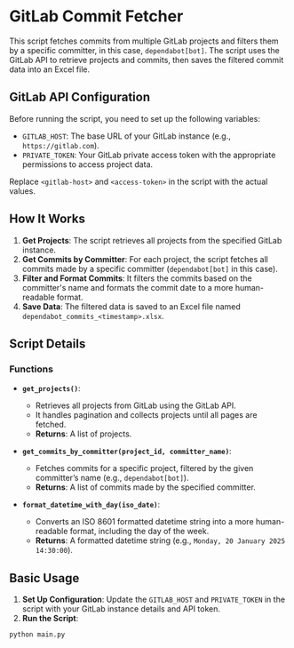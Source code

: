 # GitLab Commit Fetcher

This script fetches commits from multiple GitLab projects and filters them by a specific committer, in this case, `dependabot[bot]`. The script uses the GitLab API to retrieve projects and commits, then saves the filtered commit data into an Excel file.

## GitLab API Configuration

Before running the script, you need to set up the following variables:

- `GITLAB_HOST`: The base URL of your GitLab instance (e.g., `https://gitlab.com`).
- `PRIVATE_TOKEN`: Your GitLab private access token with the appropriate permissions to access project data.

Replace `<gitlab-host>` and `<access-token>` in the script with the actual values.

## How It Works

1. **Get Projects**: The script retrieves all projects from the specified GitLab instance.
2. **Get Commits by Committer**: For each project, the script fetches all commits made by a specific committer (`dependabot[bot]` in this case).
3. **Filter and Format Commits**: It filters the commits based on the committer's name and formats the commit date to a more human-readable format.
4. **Save Data**: The filtered data is saved to an Excel file named `dependabot_commits_<timestamp>.xlsx`.

## Script Details

### Functions

- **`get_projects()`**:
  - Retrieves all projects from GitLab using the GitLab API.
  - It handles pagination and collects projects until all pages are fetched.
  - **Returns**: A list of projects.

- **`get_commits_by_committer(project_id, committer_name)`**:
  - Fetches commits for a specific project, filtered by the given committer’s name (e.g., `dependabot[bot]`).
  - **Returns**: A list of commits made by the specified committer.

- **`format_datetime_with_day(iso_date)`**:
  - Converts an ISO 8601 formatted datetime string into a more human-readable format, including the day of the week.
  - **Returns**: A formatted datetime string (e.g., `Monday, 20 January 2025 14:30:00`).

## Basic Usage

1. **Set Up Configuration**: Update the `GITLAB_HOST` and `PRIVATE_TOKEN` in the script with your GitLab instance details and API token.
2. **Run the Script**:

```bash
python main.py